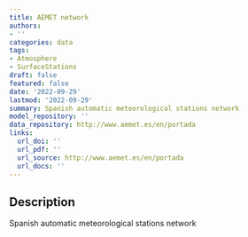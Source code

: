 ```yaml
---
title: AEMET network
authors:
- ''
categories: data
tags:
- Atmosphere
- SurfaceStations
draft: false
featured: false
date: '2022-09-29'
lastmod: '2022-09-29'
summary: Spanish automatic meteorological stations network
model_repository: ''
data_repository: http://www.aemet.es/en/portada
links:
  url_doi: ''
  url_pdf: ''
  url_source: http://www.aemet.es/en/portada
  url_docs: ''
---
```


## Description

Spanish automatic meteorological stations network

